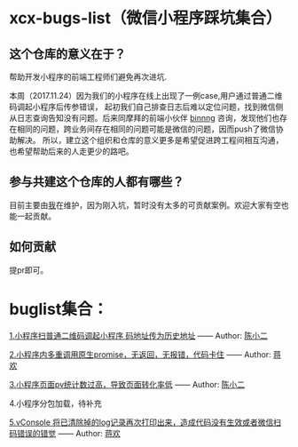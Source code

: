 # xcx-bugs-list（微信小程序踩坑集合）

## 这个仓库的意义在于？
帮助开发小程序的前端工程师们避免再次进坑.

本周（2017.11.24）因为我们的小程序在线上出现了一例case,用户通过普通二维码调起小程序后传参错误，
起初我们自己排查日志后难以定位问题，找到微信侧从日志查询告知没有问题。后来同摩拜的前端小伙伴  [binnng](https://github.com/binnng) 
咨询，发现他们也存在相同的问题，跨业务间存在相同的问题可能是微信的问题，因而push了微信协助解决。
所以，建立这个组织和仓库的意义更多是希望促进跨工程间相互沟通，也希望帮助后来的人走更少的路吧。


## 参与共建这个仓库的人都有哪些？
目前主要由[我](https://github.com/chenyaoswu)在维护，因为刚入坑，暂时没有太多的可贡献案例。欢迎大家有空也能一起贡献。

## 如何贡献
提pr即可。



# buglist集合：

[1.小程序扫普通二维码调起小程序 码地址传为历史地址](./docs/1-qrcode-history.md) —— Author: [陈小二](https://github.com/chenyaoswu)

[2.小程序内多重调用原生promise，无返回，无报错，代码卡住](./docs/2-multiple-promise-block.md) —— Author: [蒋欢](https://github.com/Dragon-Rider)

[3.小程序页面pv统计数过高，导致页面转化率低](./docs/3-pv-error.md) —— Author: [陈小二](https://github.com/chenyaoswu)

4.小程序分包加载，待补充

[5.vConsole 将已清除掉的log记录再次打印出来，造成代码没有生效或者微信扫码错误的错觉](./docs/5-vConsole.md) —— Author: [蒋欢](https://github.com/Dragon-Rider)
